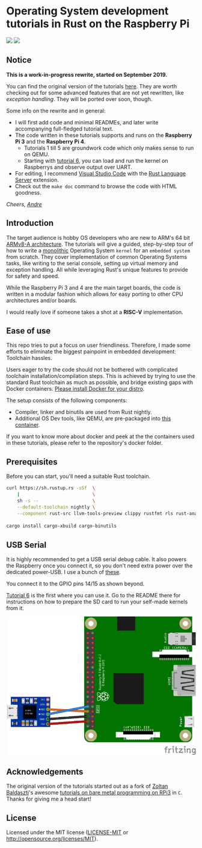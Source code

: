 # Operating System development tutorials in Rust on the Raspberry Pi

![](https://github.com/rust-embedded/rust-raspi3-OS-tutorials/workflows/BSP-RPi3/badge.svg) ![](https://github.com/rust-embedded/rust-raspi3-OS-tutorials/workflows/BSP-RPi4/badge.svg)

## Notice

**This is a work-in-progress rewrite, started on September 2019.**

You can find the original version of the tutorials
[here](https://github.com/rust-embedded/rust-raspi3-OS-tutorials/tree/original_version).
They are worth checking out for some advanced features that are not yet
rewritten, like _exception handling_. They will be ported over soon, though.

Some info on the rewrite and in general:
- I will first add
code and minimal READMEs, and later write accompanying full-fledged tutorial
text.
- The code written in these tutorials supports and runs on the **Raspberry Pi
  3** and the **Raspberry Pi 4**.
  - Tutorials 1 till 5 are groundwork code which only makes sense to run on
    QEMU.
  - Starting with [tutorial 6](06_drivers_gpio_uart), you can load and run the
    kernel on Raspberrys and observe output over UART.
- For editing, I recommend [Visual Studio Code] with the [Rust Language Server]
  extension.
- Check out the `make doc` command to browse the code with HTML goodness.

_Cheers,
[Andre](https://github.com/andre-richter)_


[Visual Studio Code]: https://code.visualstudio.com
[Rust Language Server]: https://github.com/rust-lang/rls

## Introduction

The target audience is hobby OS developers who are new to ARM's 64 bit [ARMv8-A
architecture](https://developer.arm.com/products/architecture/cpu-architecture/a-profile/docs).
The tutorials will give a guided, step-by-step tour of how to write a
[monolithic] Operating System `kernel` for an `embedded system` from scratch.
They cover implementation of common Operating Systems tasks, like writing to
the serial console, setting up virtual memory and exception handling. All while
leveraging Rust's unique features to provide for safety and speed.

[monolithic]: https://en.wikipedia.org/wiki/Monolithic_kernel

While the Raspberry Pi 3 and 4 are the main target boards, the code is written
in a modular fashion which allows for easy porting to other CPU architectures
and/or boards.

I would really love if someone takes a shot at a **RISC-V** implementation.

## Ease of use

This repo tries to put a focus on user friendliness. Therefore, I made some
efforts to eliminate the biggest painpoint in embedded development: Toolchain
hassles.

Users eager to try the code should not be bothered with complicated toolchain
installation/compilation steps. This is achieved by trying to use the standard
Rust toolchain as much as possible, and bridge existing gaps with Docker
containers. [Please install Docker for your
distro](https://docs.docker.com/install/).

The setup consists of the following components:

- Compiler, linker and binutils are used from Rust nightly.
- Additional OS Dev tools, like QEMU, are pre-packaged into [this
  container](docker/rustembedded-osdev-utils).

If you want to know more about docker and peek at the the containers used in
these tutorials, please refer to the repository's docker folder.

## Prerequisites

Before you can start, you'll need a suitable Rust toolchain.

```bash
curl https://sh.rustup.rs -sSf  \
    |                           \
    sh -s --                    \
    --default-toolchain nightly \
    --component rust-src llvm-tools-preview clippy rustfmt rls rust-analysis

cargo install cargo-xbuild cargo-binutils
```

## USB Serial

It is highly recommended to get a USB serial debug cable. It also powers the
Raspberry once you connect it, so you don't need extra power over the dedicated
power-USB. I use a bunch of
[these](https://www.amazon.de/dp/B0757FQ5CX/ref=cm_sw_r_tw_dp_U_x_ozGRDbVTJAG4Q).

You connect it to the GPIO pins 14/15 as shown beyond.

[Tutorial 6](06_drivers_gpio_uart) is the first where you can use it. Go to the
README there for instructions on how to prepare the SD card to run your
self-made kernels from it.

![UART wiring diagram](doc/wiring.png)

## Acknowledgements

The original version of the tutorials started out as a fork of [Zoltan
Baldaszti](https://github.com/bztsrc)'s awesome [tutorials on bare metal
programming on RPi3](https://github.com/bztsrc/raspi3-tutorial) in `C`. Thanks
for giving me a head start!

## License

Licensed under the MIT license ([LICENSE-MIT](LICENSE) or http://opensource.org/licenses/MIT).
